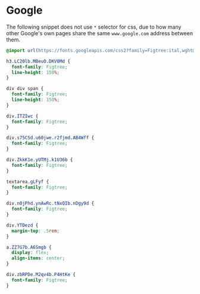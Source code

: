 # Google

The following snippet does not use `*` selector for css, due to how many other Google's own pages share the same `www.google.com` address between them.

```css
@import url(https://fonts.googleapis.com/css2?family=Figtree:ital,wght@0,100;0,300;0,400;0,500;0,700;0,900;1,100;1,300;1,400;1,500;1,700;1,900&display=swap);

h3.LC20lb.MBeuO.DKV0Md {
  font-family: Figtree;
  line-height: 150%;
}

div div span {
  font-family: Figtree;
  line-height: 150%;
}

div.ITZIwc {
  font-family: Figtree;
}

div.s75CSd.u60jwe.r2fjmd.AB4Wff {
  font-family: Figtree;
}

div.ZkkK1e.yUTMj.k1U36b {
  font-family: Figtree;
}

textarea.gLFyf {
  font-family: Figtree;
}

div.n0jPhd.ynAwRc.tNxQIb.nDgy9d {
  font-family: Figtree;
}

div.YTDezd {
  margin-top: .5rem;
}

a.ZZ7G7b.A6Smgb {
  display: flex;
  align-items: center;
}

div.zbRPDe.M2qv4b.P4HtKe {
  font-family: Figtree;
}
```